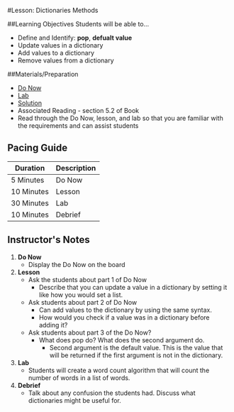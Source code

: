 #Lesson: Dictionaries Methods

##Learning Objectives
Students will be able to...

* Define and Identify: **pop**, **defualt value**
* Update values in a dictionary
* Add values to a dictionary
* Remove values from a dictionary 

##Materials/Preparation
* [Do Now]
* [Lab]
* [Solution]
* Associated Reading - section 5.2 of Book
*  Read through the Do Now, lesson, and lab so that you are familiar with the requirements and can assist students

## Pacing Guide
| **Duration**   | **Description** |
| ---------- | ----------- |
| 5 Minutes  | Do Now      |
| 10 Minutes | Lesson      |
| 30 Minutes | Lab         |
| 10 Minutes | Debrief     |

## Instructor's Notes

1. **Do Now**
    * Display the Do Now on the board
2. **Lesson**
	* Ask the students about part 1 of Do Now
		* Describe that you can update a value in a dictionary by setting it like how you would set a list. 
	* Ask students about part 2 of Do Now
		* Can add values to the dictionary by using the same syntax.
		* How would you check if a value was in a dictionary before adding it? 
	* Ask students about part 3 of the Do Now? 
		* What does pop do? What does the second argument do. 
			* Second argument is the default value. This is the value that will be returned if the first argument is not in the dictionary. 
3. **Lab**	
	* Students will create a word count algorithm that will count the number of words in a list of words. 
4. **Debrief**
	* Talk about any confusion the students had. Discuss what dictionaries might be useful for. 



[Do Now]: do_now.md
[Lab]: lab.md
[Solution]: https://teals.sharepoint.com/curriculum/_layouts/15/guestaccess.aspx?guestaccesstoken=uOYwneLNGVJjRu%2fk2JsP0ZuCRIyzXEX2SPeZwCKclWM%3d&docid=2_0ae84824a589048e4921e40ecea3ddf41